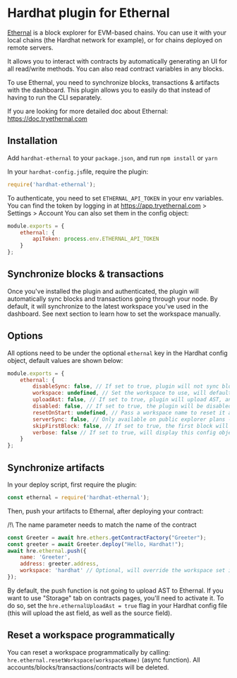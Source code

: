 # Hardhat plugin for Ethernal

[Ethernal](https://www.tryethernal.com) is a block explorer for EVM-based chains. You can use it with your local chains (the Hardhat network for example), or for chains deployed on remote servers.

It allows you to interact with contracts by automatically generating an UI for all read/write methods. You can also read contract variables in any blocks.

To use Ethernal, you need to synchronize blocks, transactions & artifacts with the dashboard. This plugin allows you to easily do that instead of having to run the CLI separately.

If you are looking for more detailed doc about Ethernal: https://doc.tryethernal.com

## Installation

Add ```hardhat-ethernal``` to your ```package.json```, and run ```npm install``` or ```yarn```


In your ```hardhat-config.js```file, require the plugin:
```js
require('hardhat-ethernal');
````

To authenticate, you need to set `ETHERNAL_API_TOKEN` in your env variables. You can find the token by logging in at https://app.tryethernal.com > Settings > Account
You can also set them in the config object:
```js
module.exports = {
    ethernal: {
        apiToken: process.env.ETHERNAL_API_TOKEN
    }
};
```

## Synchronize blocks & transactions

Once you've installed the plugin and authenticated, the plugin will automatically sync blocks and transactions going through your node.
By default, it will synchronize to the latest workspace you've used in the dashboard. See next section to learn how to set the workspace manually.

## Options

All options need to be under the optional `ethernal` key in the Hardhat config object, default values are shown below:
```js
module.exports = {
    ethernal: {
        disableSync: false, // If set to true, plugin will not sync blocks & txs
        workspace: undefined, // Set the workspace to use, will default to the default workspace (latest one used in the dashboard). It is also possible to set it through the ETHERNAL_WORKSPACE env variable
        uploadAst: false, // If set to true, plugin will upload AST, and you'll be able to use the storage feature (longer sync time though)
        disabled: false, // If set to true, the plugin will be disabled, nohting will be synced, ethernal.push won't do anything either
        resetOnStart: undefined, // Pass a workspace name to reset it automatically when restarting the node, note that if the workspace doesn't exist it won't error
        serverSync: false, // Only available on public explorer plans - If set to true, blocks & txs will be synced by the server. For this to work, your chain needs to be accessible from the internet.
        skipFirstBlock: false, // If set to true, the first block will be skipped. This is mostly useful to avoid having the first block synced with its tx when starting a mainnet fork
        verbose: false // If set to true, will display this config object on start and the full error object
    }
};
```

## Synchronize artifacts

In your deploy script, first require the plugin:
```js
const ethernal = require('hardhat-ethernal');
```
Then, push your artifacts to Ethernal, after deploying your contract:

/!\ The name parameter needs to match the name of the contract
```js
const Greeter = await hre.ethers.getContractFactory("Greeter");
const greeter = await Greeter.deploy("Hello, Hardhat!");
await hre.ethernal.push({
    name: 'Greeter',
    address: greeter.address,
    workspace: 'hardhat' // Optional, will override the workspace set in hardhat.config for this call only
});
```

By default, the push function is not going to upload AST to Ethernal. If you want to use "Storage" tab on contracts pages, you'll need to activate it. To do so, set the ```hre.ethernalUploadAst = true``` flag in your Hardhat config file (this will upload the ast field, as well as the source field).

## Reset a workspace programmatically

You can reset a workspace programmatically by calling: `hre.ethernal.resetWorkspace(workspaceName)` (async function). All accounts/blocks/transactions/contracts will be deleted.
